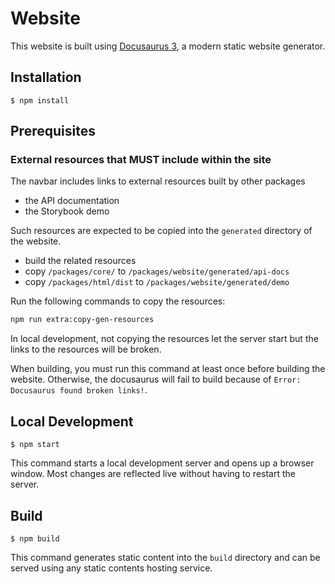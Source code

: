 # Website

This website is built using [Docusaurus 3](https://docusaurus.io/), a modern static website generator.

## Installation

```
$ npm install
```

## Prerequisites

### External resources that MUST include within the site

The navbar includes links to external resources built by other packages
- the API documentation
- the Storybook demo

Such resources are expected to be copied into the `generated` directory of the website.
- build the related resources
- copy `/packages/core/` to `/packages/website/generated/api-docs`
- copy `/packages/html/dist` to `/packages/website/generated/demo`

Run the following commands to copy the resources:
```bash
npm run extra:copy-gen-resources
```

In local development, not copying the resources let the server start but the links to the resources will be broken.

When building, you must run this command at least once before building the website. Otherwise, the docusaurus will fail to build because of `Error: Docusaurus found broken links!`.


## Local Development

```
$ npm start
```

This command starts a local development server and opens up a browser window. Most changes are reflected live without having to restart the server.

## Build

```
$ npm build
```

This command generates static content into the `build` directory and can be served using any static contents hosting service.
